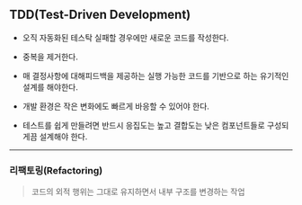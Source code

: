 ## TDD(Test-Driven Development)
 - 오직 자동화된 테스탁 실패할 경우에만 새로운 코드를 작성한다.
 - 중복을 제거한다.

 - 매 결정사항에 대해피드백을 제공하는 실행 가능한 코드를 기반으로 하는 유기적인 
   설계를 해야한다.
 - 개발 환경은 작은 변화에도 빠르게 바응할 수 있어야 한다.
 - 테스트를 쉽게 만들려면 반드시 응집도는 높고 결합도는 낮은 컴포넌트들로 
   구성되게끔 설계해야 한다.

---

### 리팩토링(Refactoring) 

> 코드의 외적 행위는 그대로 유지하면서 내부 구조를 변경하는 작업
> 
> 